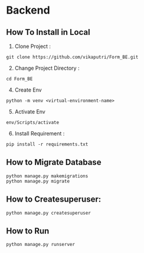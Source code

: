 # Backend
## How To Install in Local
1. Clone Project :
```
git clone https://github.com/vikaputri/Form_BE.git
```
2. Change Project Directory :
```
cd Form_BE
```
4. Create Env
```
python -m venv <virtual-environment-name>
```
5. Activate Env
```
env/Scripts/activate
```
6. Install Requirement :
```
pip install -r requirements.txt
```

## How to Migrate Database
```
python manage.py makemigrations
python manage.py migrate
```

## How to Createsuperuser:
```
python manage.py createsuperuser
```
## How to Run
```
python manage.py runserver
```